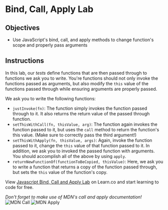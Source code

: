 # Bind, Call, Apply Lab

## Objectives
+ Use JavaScript's bind, call, and apply methods to change function's scope and properly pass arguments


## Instructions

In this lab, our *tests* define functions that are then passed through to functions we ask you to write.  You're functions should not only invoke the functions passed as arguments, but also modify the `this` value of the functions passed through while ensuring arguments are properly passed.   

We ask you to write the following functions:

  + `justInvoke(fn)`: The function simply invokes the function passed through to it.  It also returns the return value of the passed through function.  
  + `setThisWithCall(fn, thisValue, arg)`: The function again invokes the function passed to it, but uses the `call` method to return the function's this value. (Make sure to correctly pass the third argument!)
  + `setThisWithApply(fn, thisValue, args)`: Again, invoke the function passed to it, change the `this` value of that function passed to it.  In addition, we ask you to invoked the passed function with arguments.  You should accomplish all of the above by using `apply`.
  + `returnNewFunctionOf(functionToBeCopied, thisValue)`: Here, we ask you to write a function that returns a copy of the function passed through, but sets the `this` value of the function's copy.

<p class='util--hide'>View <a href='https://learn.co/lessons/js-object-oriented-bind-call-apply-lab'>Javascript Bind, Call and Apply Lab</a> on Learn.co and start learning to code for free.</p>

*Don't forget to make use of MDN's call and apply documentation!*
![MDN Call](https://developer.mozilla.org/en-US/docs/Web/JavaScript/Reference/Global_Objects/Function/call)
![MDN Apply](https://developer.mozilla.org/en-US/docs/Web/JavaScript/Reference/Global_Objects/Function/apply)
